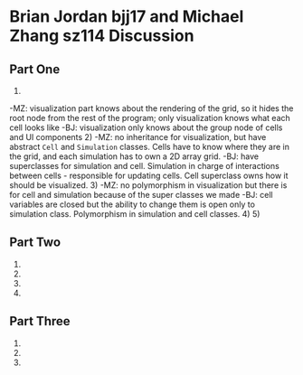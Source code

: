 # Brian Jordan bjj17 and Michael Zhang sz114 Discussion

## Part One

1)
  -MZ: visualization part knows about the rendering of the grid, so
  it hides the root node from the rest of the program; only visualization knows what each cell looks like
  -BJ: visualization only knows about the group node of cells and UI components
2)
  -MZ: no inheritance for visualization, but have abstract `Cell` and `Simulation` classes. Cells have to know where they are in the grid, and each simulation has to own a 2D array grid.
  -BJ: have superclasses for simulation and cell. Simulation in charge of interactions between cells - responsible for updating cells. Cell superclass owns how it should be visualized.
3)
  -MZ: no polymorphism in visualization but there is for cell and simulation because of the super classes we made
  -BJ: cell variables are closed but the ability to change them is open only to simulation class. Polymorphism in simulation and cell classes.
4)
5)

## Part Two

1)
2)
3)
4)


## Part Three
1)
2)
3)

